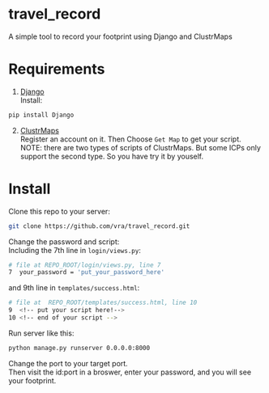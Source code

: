 # travel_record
A simple tool to record your footprint using Django and ClustrMaps

# Requirements
 1. [Django](https://www.djangoproject.com/)  
 Install:
```bash
pip install Django
```
 2. [ClustrMaps](https://clustrmaps.com/)  
 Register an account on it. Then Choose `Get Map` to get your script.  
 NOTE: there are two types of scripts of ClustrMaps. But some ICPs only support the second type. So you have try it by youself.

# Install
Clone this repo to your server:
```bash
git clone https://github.com/vra/travel_record.git
```
Change the password and script:  
Including the 7th line in `login/views.py`:
```bash
# file at REPO_ROOT/login/views.py, line 7
7  your_password = 'put_your_password_here' 
```
 and 9th line in `templates/success.html`:
```bash
# file at  REPO_ROOT/templates/success.html, line 10
9  <!-- put your script here!-->
10 <!-- end of your script --> 
```
Run server like this:
```bash
python manage.py runserver 0.0.0.0:8000
```
 Change the port to your target port.  
 Then visit the id:port in a broswer, enter your password, and you will see your footprint.
